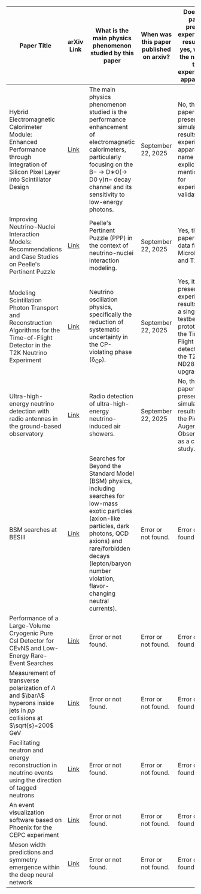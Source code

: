 Paper Title | arXiv Link | What is the main physics phenomenon studied by this paper | When was this paper published on arxiv? | Does this paper present experimental results? If yes, what is the name of the experimental apparatus?
----------- | ---------- | --------------------------------------------------------- | --------------------------------------- | -----------------------------------------------------------------------------------------------------
Hybrid Electromagnetic Calorimeter Module: Enhanced Performance through Integration of Silicon Pixel Layer into Scintillator Design | [Link](http://arxiv.org/abs/2509.17997v1) | The main physics phenomenon studied is the performance enhancement of electromagnetic calorimeters, particularly focusing on the  B− → D∗0(→ D0 γ)π− decay channel and its sensitivity to low-energy photons. | September 22, 2025 | No, this paper presents simulation results.  No experimental apparatus name is explicitly mentioned for experimental validation.
Improving Neutrino-Nuclei Interaction Models: Recommendations and Case Studies on Peelle's Pertinent Puzzle | [Link](http://arxiv.org/abs/2509.17945v1) | Peelle's Pertinent Puzzle (PPP) in the context of neutrino-nuclei interaction modeling. | September 22, 2025 | Yes, the paper uses data from MicroBooNE and T2K.
Modeling Scintillation Photon Transport and Reconstruction Algorithms for the Time-of-Flight Detector in the T2K Neutrino Experiment | [Link](http://arxiv.org/abs/2509.17860v1) | Neutrino oscillation physics, specifically the reduction of systematic uncertainty in the CP-violating phase (δ<sub>CP</sub>). | September 22, 2025 | Yes, it presents experimental results from a single-bar testbench, a prototype of the Time-of-Flight (ToF) detector for the T2K ND280 upgrade.
Ultra-high-energy neutrino detection with radio antennas in the ground-based observatory | [Link](http://arxiv.org/abs/2509.17575v1) | Radio detection of ultra-high-energy neutrino-induced air showers. | September 22, 2025 | No, this paper presents simulation results using the Pierre Auger Observatory as a case study.
BSM searches at BESIII | [Link](http://arxiv.org/abs/2509.17565v1) | Searches for Beyond the Standard Model (BSM) physics, including searches for low-mass exotic particles (axion-like particles, dark photons, QCD axions) and rare/forbidden decays (lepton/baryon number violation, flavor-changing neutral currents). | Error or not found. | Error or not found.
Performance of a Large-Volume Cryogenic Pure CsI Detector for CEνNS and Low-Energy Rare-Event Searches | [Link](http://arxiv.org/abs/2509.17528v1) | Error or not found. | Error or not found. | Error or not found.
Measurement of transverse polarization of $Λ$ and $\barΛ$ hyperons inside jets in $pp$ collisions at $\sqrt{s}=200$ GeV | [Link](http://arxiv.org/abs/2509.17487v1) | Error or not found. | Error or not found. | Error or not found.
Facilitating neutron and energy reconstruction in neutrino events using the direction of tagged neutrons | [Link](http://arxiv.org/abs/2509.17123v1) | Error or not found. | Error or not found. | Error or not found.
An event visualization software based on Phoenix for the CEPC experiment | [Link](http://arxiv.org/abs/2509.17118v1) | Error or not found. | Error or not found. | Error or not found.
Meson width predictions and symmetry emergence within the deep neural network | [Link](http://arxiv.org/abs/2509.17093v1) | Error or not found. | Error or not found. | Error or not found.
